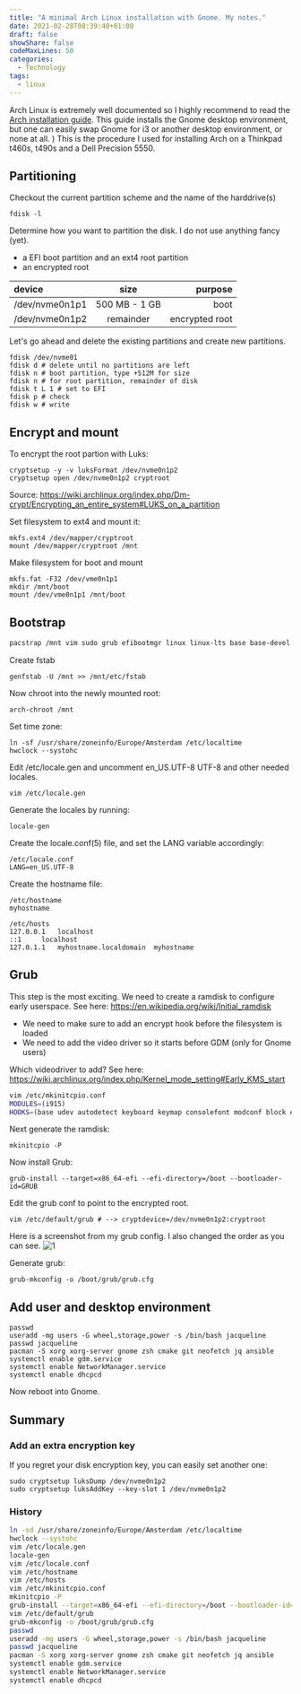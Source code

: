 ```yaml
---
title: "A minimal Arch Linux installation with Gnome. My notes."
date: 2021-02-28T08:39:40+01:00
draft: false
showShare: false
codeMaxLines: 50
categories:
  - Technology 
tags:
  - linux
---
```


Arch Linux is extremely well documented so I highly recommend to read the [Arch installation guide](https://wiki.archlinux.org/index.php/Installation_guide).
This guide installs the Gnome desktop environment, but one can easily swap Gnome for i3 or another desktop environment, or none at all. )
This is the procedure I used for installing Arch on a Thinkpad t460s, t490s and a Dell Precision 5550.


## Partitioning

Checkout the current partition scheme and the name of the harddrive(s)

```shell
fdisk -l
```

Determine how you want to partition the disk. I do not use anything fancy (yet).

* a EFI boot partition and an ext4 root partition
* an encrypted root

| device       | size     | purpose     |
| :------------- | :----------: | -----------: |
|  /dev/nvme0n1p1 | 500 MB - 1 GB  | boot    |
| /dev/nvme0n1p2   | remainder | encrypted root| |

Let's go ahead and delete the existing partitions and create new partitions.

```shell
fdisk /dev/nvme01
fdisk d # delete until no partitions are left
fdisk n # boot partition, type +512M for size
fdisk n # for root partition, remainder of disk 
fdisk t L 1 # set to EFI
fdisk p # check
fdisk w # write
```

## Encrypt and mount

To encrypt the root partion with Luks:

```shell
cryptsetup -y -v luksFormat /dev/nvme0n1p2
cryptsetup open /dev/nvme0n1p2 cryptroot 
```
Source: https://wiki.archlinux.org/index.php/Dm-crypt/Encrypting_an_entire_system#LUKS_on_a_partition

Set filesystem to ext4 and mount it:

```shell
mkfs.ext4 /dev/mapper/cryptroot
mount /dev/mapper/cryptroot /mnt
```

Make filesystem for boot and mount

```shell
mkfs.fat -F32 /dev/vme0n1p1
mkdir /mnt/boot
mount /dev/vme0n1p1 /mnt/boot
```


## Bootstrap

```sh
pacstrap /mnt vim sudo grub efibootmgr linux linux-lts base base-devel dhcpcd linux-firmware
```

Create fstab

```shell
genfstab -U /mnt >> /mnt/etc/fstab
```

Now chroot into the newly mounted root:

```shell
arch-chroot /mnt
```

Set time zone:

```shell
ln -sf /usr/share/zoneinfo/Europe/Amsterdam /etc/localtime
hwclock --systohc

```

Edit /etc/locale.gen and uncomment en_US.UTF-8 UTF-8 and other needed locales.

```shell
vim /etc/locale.gen
```

Generate the locales by running:

```shell
locale-gen
```
Create the locale.conf(5) file, and set the LANG variable accordingly:

```shell
/etc/locale.conf
LANG=en_US.UTF-8
```

Create the hostname file:

```shell
/etc/hostname
myhostname

/etc/hosts
127.0.0.1	localhost
::1		localhost
127.0.1.1	myhostname.localdomain	myhostname
```

## Grub

This step is the most exciting. We need to create a ramdisk to configure early userspace.
See here: https://en.wikipedia.org/wiki/Initial_ramdisk

* We need to make sure to add an encrypt hook before the filesystem is loaded
* We need to add the video driver so it starts before GDM (only for Gnome users)

Which videodriver to add? See here: https://wiki.archlinux.org/index.php/Kernel_mode_setting#Early_KMS_start


```sh
vim /etc/mkinitcpio.conf
MODULES=(i915)
HOOKS=(base udev autodetect keyboard keymap consolefont modconf block encrypt filesystems fsck)
```

Next generate the ramdisk:

```shell
mkinitcpio -P 
```

Now install Grub:

```shell
grub-install --target=x86_64-efi --efi-directory=/boot --bootloader-id=GRUB
```
Edit the grub conf to point to the encrypted root. 

```shell
vim /etc/default/grub # --> cryptdevice=/dev/nvme0n1p2:cryptroot
```

Here is a screenshot from my grub config. I also changed the order as you can see.
![1](/grub.png)


Generate grub:

```shell
grub-mkconfig -o /boot/grub/grub.cfg
```

## Add user and desktop environment

```shell
passwd
useradd -mg users -G wheel,storage,power -s /bin/bash jacqueline
passwd jacqueline
pacman -S xorg xorg-server gnome zsh cmake git neofetch jq ansible
systemctl enable gdm.service
systemctl enable NetworkManager.service
systemctl enable dhcpcd
```

Now reboot into Gnome.

## Summary

### Add an extra encryption key

If you regret your disk encryption key, you can easily set another one:

```shell
sudo cryptsetup luksDump /dev/nvme0n1p2
sudo cryptsetup luksAddKey --key-slot 1 /dev/nvme0n1p2
```

### History


```sh
ln -sd /usr/share/zoneinfo/Europe/Amsterdam /etc/localtime
hwclock --systohc
vim /etc/locale.gen
locale-gen
vim /etc/locale.conf
vim /etc/hostname
vim /etc/hosts
vim /etc/mkinitcpio.conf
mkinitcpio -P
grub-install --target=x86_64-efi --efi-directory=/boot --bootloader-id=GRUB
vim /etc/default/grub
grub-mkconfig -o /boot/grub/grub.cfg
passwd
useradd -mg users -G wheel,storage,power -s /bin/bash jacqueline
passwd jacqueline
pacman -S xorg xorg-server gnome zsh cmake git neofetch jq ansible
systemctl enable gdm.service
systemctl enable NetworkManager.service
systemctl enable dhcpcd
```
